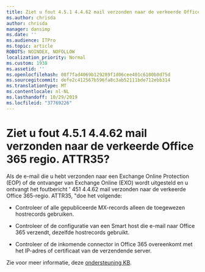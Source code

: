 ```yaml
---
title: Ziet u fout 4.5.1 4.4.62 mail verzonden naar de verkeerde Office 365 regio. ATTR35?
ms.author: chrisda
author: chrisda
manager: dansimp
ms.date: ''
ms.audience: ITPro
ms.topic: article
ROBOTS: NOINDEX, NOFOLLOW
localization_priority: Normal
ms.custom: 1938
ms.assetid: ''
ms.openlocfilehash: 08f7fad4069b129289f1d06cee401c6100b0d75d
ms.sourcegitcommit: defe2c412567b596fa8c3ab52111bde712ebb314
ms.translationtype: MT
ms.contentlocale: nl-NL
ms.lasthandoff: 10/29/2019
ms.locfileid: "37769226"
---
```

# <a name="are-you-seeing-error-451-4462-mail-sent-to-the-wrong-office-365-region-attr35"></a>Ziet u fout 4.5.1 4.4.62 mail verzonden naar de verkeerde Office 365 regio. ATTR35?

Als de e-mail die u hebt verzonden naar een Exchange Online Protection (EOP) of de ontvanger van Exchange Online (EXO) wordt uitgesteld en u ontvangt het foutbericht ' 451 4.4.62 mail verzonden naar de verkeerde Office 365-regio. ATTR35, "doe het volgende:

- Controleer of alle gepubliceerde MX-records alleen de toegewezen hostrecords gebruiken.

- Controleer of de configuratie van een Smart host die e-mail naar Office 365 verzendt, dezelfde hostrecords gebruikt.

- Controleer of de inkomende connector in Office 365 overeenkomt met het IP-adres of certificaat van de verzendende server.

Zie voor meer informatie, deze [ondersteuning KB](https://support.microsoft.com/help/4057301/attr35-response-code-when-mail-is-sent-to-eop-exo).
